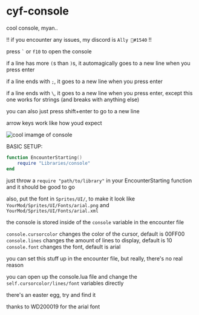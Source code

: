 # cyf-console

cool console, myan..

!! if you encounter any issues, my discord is `Ally 🍦#1540` !!

press `` ` `` or `f10` to open the console

if a line has more `(`s than `)`s, it automagically goes to a new line when you press enter

if a line ends with `;`, it goes to a new line when you press enter

if a line ends with `\`, it goes to a new line when you press enter, except this one works for strings (and breaks with anything else)

you can also just press shift+enter to go to a new line

arrow keys work like how youd expect

![cool imamge of console](https://ringo.is-a-good-waifu.com/7K3Nh9q.png)

BASIC SETUP:

```lua
function EncounterStarting()
    require "Libraries/console"
end
```

just throw a `require "path/to/library"` in your EncounterStarting function and it should be good to go

also, put the font in `Sprites/UI/`, to make it look like `YourMod/Sprites/UI/Fonts/arial.png` and `YourMod/Sprites/UI/Fonts/arial.xml`

the console is stored inside of the `console` variable in the encounter file

`console.cursorcolor` changes the color of the cursor, default is 00FF00
`console.lines` changes the amount of lines to display, default is 10
`console.font` changes the font, default is arial

you can set this stuff up in the encounter file, but really, there's no real reason

you can open up the console.lua file and change the `self.cursorcolor/lines/font` variables directly

there's an easter egg, try and find it

thanks to WD200019 for the arial font
